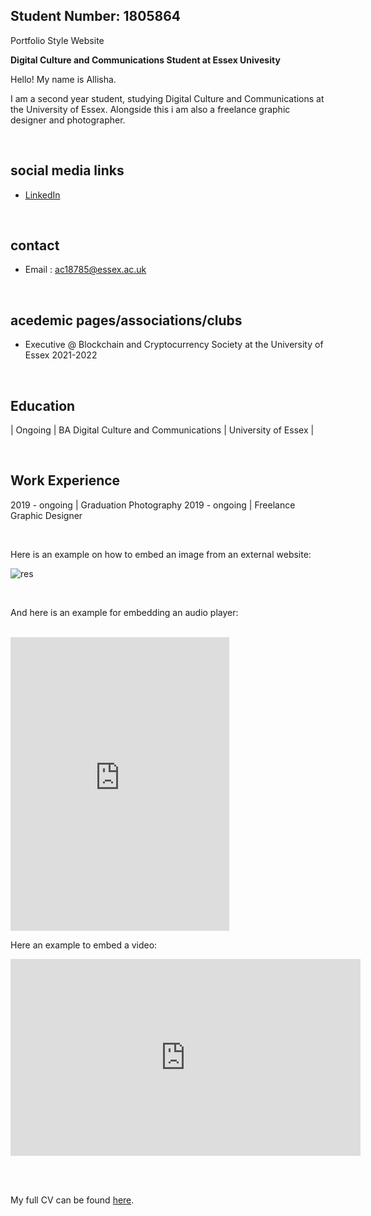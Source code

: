 ## Student Number: 1805864

Portfolio Style Website 

**Digital Culture and Communications Student at Essex Univesity**  

Hello! My name is Allisha. 

I am a second year student, studying Digital Culture and Communications at the University of Essex. Alongside this i am also a freelance graphic designer and photographer.

<br>

## social media links
- [LinkedIn](https://www.linkedin.com/in/tedor)

<br>

## contact
- Email : ac18785@essex.ac.uk

<br>

## acedemic pages/associations/clubs
- Executive @ Blockchain and Cryptocurrency Society at the University of Essex 2021-2022

<br>

## Education

| Ongoing | BA Digital Culture and Communications | University of Essex |

<br>

## Work Experience

2019 - ongoing | Graduation Photography
2019 - ongoing | Freelance Graphic Designer

<br>

Here is an example on how to embed an image from an external website:

![res](https://khofstadter.com/assets/img/2005-04-01-khofstadter-painting-fraction.jpg)

<br>

And here is an example for embedding an audio player:

<br>

<iframe style="border: 0; width: 350px; height: 470px;" src="https://bandcamp.com/EmbeddedPlayer/album=3437348308/size=large/bgcol=ffffff/linkcol=0687f5/tracklist=false/transparent=true/" seamless><a href="https://tedor.bandcamp.com/album/secret-place-remixes">Secret Place + Remixes by Krisztián | tEdör | Hofstädter</a></iframe>

<br>

Here an example to embed a video:

<iframe width="560" height="315" src="https://www.youtube.com/embed/2nk_eLk1kGY" title="YouTube video player" frameborder="0" allow="accelerometer; autoplay; clipboard-write; encrypted-media; gyroscope; picture-in-picture" allowfullscreen></iframe>

<br><br> 

My full CV can be found [here](https://khofstadter.com/assets/doc/KHofstader-CV.pdf).
